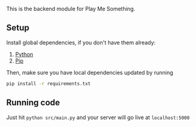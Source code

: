 This is the backend module for Play Me Something.

## Setup

Install global dependencies, if you don't have them already:

1. [Python](https://www.python.org/)
2. [Pip](https://pypi.org/project/pip/)

Then, make sure you have local dependencies updated by running 

```sh
pip install -r requirements.txt
```

## Running code

Just hit `python src/main.py` and your server will go live at `localhost:5000`




